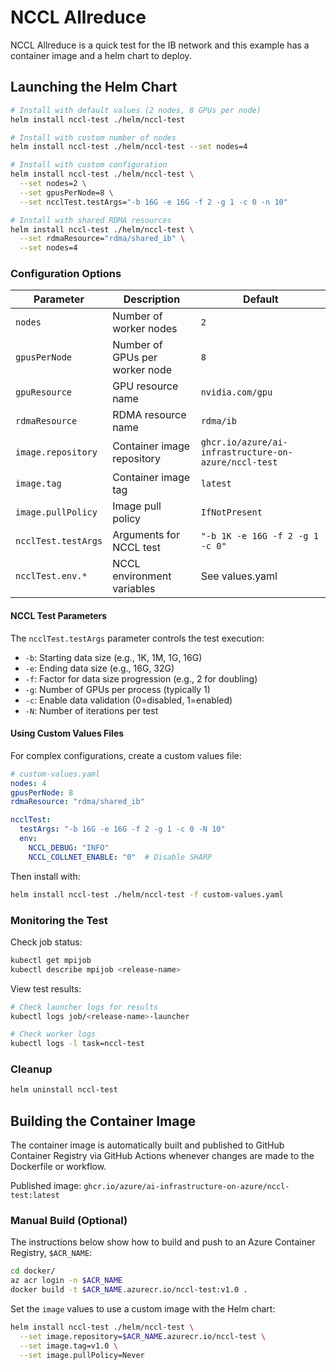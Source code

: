 # NCCL Allreduce

NCCL Allreduce is a quick test for the IB network and this example has a container image and a helm chart to deploy.

## Launching the Helm Chart

```bash
# Install with default values (2 nodes, 8 GPUs per node)
helm install nccl-test ./helm/nccl-test

# Install with custom number of nodes
helm install nccl-test ./helm/nccl-test --set nodes=4

# Install with custom configuration
helm install nccl-test ./helm/nccl-test \
  --set nodes=2 \
  --set gpusPerNode=8 \
  --set ncclTest.testArgs="-b 16G -e 16G -f 2 -g 1 -c 0 -n 10"

# Install with shared RDMA resources
helm install nccl-test ./helm/nccl-test \
  --set rdmaResource="rdma/shared_ib" \
  --set nodes=4
```

### Configuration Options

| Parameter | Description | Default |
|-----------|-------------|---------|
| `nodes` | Number of worker nodes | `2` |
| `gpusPerNode` | Number of GPUs per worker node | `8` |
| `gpuResource` | GPU resource name | `nvidia.com/gpu` |
| `rdmaResource` | RDMA resource name | `rdma/ib` |
| `image.repository` | Container image repository | `ghcr.io/azure/ai-infrastructure-on-azure/nccl-test` |
| `image.tag` | Container image tag | `latest` |
| `image.pullPolicy` | Image pull policy | `IfNotPresent` |
| `ncclTest.testArgs` | Arguments for NCCL test | `"-b 1K -e 16G -f 2 -g 1 -c 0"` |
| `ncclTest.env.*` | NCCL environment variables | See values.yaml |

#### NCCL Test Parameters

The `ncclTest.testArgs` parameter controls the test execution:

- `-b`: Starting data size (e.g., 1K, 1M, 1G, 16G)
- `-e`: Ending data size (e.g., 16G, 32G)
- `-f`: Factor for data size progression (e.g., 2 for doubling)
- `-g`: Number of GPUs per process (typically 1)
- `-c`: Enable data validation (0=disabled, 1=enabled)
- `-N`: Number of iterations per test


#### Using Custom Values Files

For complex configurations, create a custom values file:

```yaml
# custom-values.yaml
nodes: 4
gpusPerNode: 8
rdmaResource: "rdma/shared_ib"

ncclTest:
  testArgs: "-b 16G -e 16G -f 2 -g 1 -c 0 -N 10"
  env:
    NCCL_DEBUG: "INFO"
    NCCL_COLLNET_ENABLE: "0"  # Disable SHARP
```

Then install with:
```bash
helm install nccl-test ./helm/nccl-test -f custom-values.yaml
```

### Monitoring the Test

Check job status:
```bash
kubectl get mpijob
kubectl describe mpijob <release-name>
```

View test results:
```bash
# Check launcher logs for results
kubectl logs job/<release-name>-launcher

# Check worker logs
kubectl logs -l task=nccl-test
```

### Cleanup

```bash
helm uninstall nccl-test
```

## Building the Container Image

The container image is automatically built and published to GitHub Container Registry via GitHub Actions whenever changes are made to the Dockerfile or workflow.

Published image: `ghcr.io/azure/ai-infrastructure-on-azure/nccl-test:latest`

### Manual Build (Optional)

The instructions below show how to build and push to an Azure Container Registry, `$ACR_NAME`:

```bash
cd docker/
az acr login -n $ACR_NAME
docker build -t $ACR_NAME.azurecr.io/nccl-test:v1.0 .
```

Set the `image` values to use a custom image with the Helm chart:

```bash
helm install nccl-test ./helm/nccl-test \
  --set image.repository=$ACR_NAME.azurecr.io/nccl-test \
  --set image.tag=v1.0 \
  --set image.pullPolicy=Never
```

